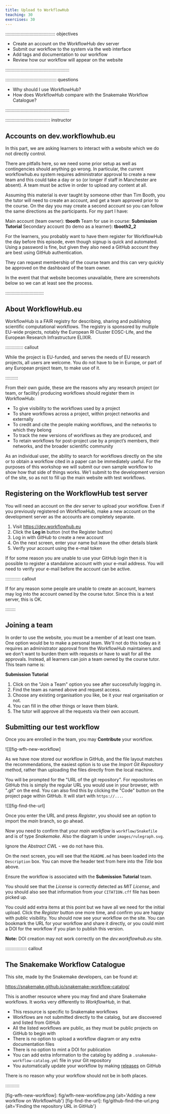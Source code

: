 ```yaml
---
title: Upload to WorkflowHub
teaching: 30
exercises: 30
---
```


::::::::::::::::::::::::::::::::::::::: objectives

- Create an account on the WorkflowHub dev server
- Submit our workflow to the system via the web interface
- Add tags and documentation to our workflow
- Review how our workflow will appear on the website

::::::::::::::::::::::::::::::::::::::::::::::::::

:::::::::::::::::::::::::::::::::::::::: questions

- Why should I use WorkflowHub?
- How does WorkflowHub compare with the Snakemake Workflow Catalogue?

::::::::::::::::::::::::::::::::::::::::::::::::::


::::::::::::::::::::::::::::::::::: instructor

## Accounts on dev.workflowhub.eu

In this part, we are asking learners to interact with a website which we do not directly control.

There are pitfalls here, so we need some prior setup as well as contingencies should anything go
wrong. In particular, the current workflowhub.eu system requires administrator approval to create
a new team and this could take a day or so (or longer if staff in Manchester are absent). A team
must be active in order to upload any content at all.

Assuming this material is ever taught by someone other than Tim Booth, you the tutor will need to
create an account, and get a team approved prior to the course. On the day you may create a second
account so you can follow the same directions as the participants. For my part I have:

Main account (team owner): **tbooth**
Team for use in course: **Submission Tutorial**
Secondary account (to demo as a learner): **tbooth2_2**

For the learners, you probably want to have them register for WorkflowHub the day before this
episode, even though signup is quick and automated. Using a password is fine, but given they
also need a GitHub account they are best using GitHub authentication.

They can request membership of the course team and this can very quickly be approved on the
dashboard of the team owner.

In the event that that website becomes unavailable, there are screenshots below so we can
at least see the process.

::::::::::::::::::::::::::::::

## About WorkflowHub.eu

WorkflowHub is a FAIR registry for describing, sharing and publishing scientific computational
workflows. The registry is sponsored by multiple EU-wide projects, notably the European RI
Cluster EOSC-Life, and the European Research Infrastructure ELIXIR.

:::::::::::::: callout

While the project is EU-funded, and serves the needs of EU research projects, all users are
welcome. You do not have to be in Europe, or part of any European project team, to make use of it.

::::::::::

From their own guide, these are the reasons why any research project (or team, or facility)
producing workflows should register them in WorkflowHub:

* To give visibility to the workflows used by a project
* To share workflows across a project, within project networks and externally
* To credit and cite the people making workflows, and the networks to which they belong
* To track the new versions of workflows as they are produced, and
* To retain workflows for post-project use by a project’s members, their networks, and the
  broader scientific community

As an individual user, the ability to search for workflows directly on the site or to obtain a
workflow cited in a paper can be immediately useful. For the purposes of this workshop we will
submit our own sample workflow to show how that side of things works. We'l submit to the
development version of the site, so as not to fill up the main website with test workflows.

## Registering on the WorkflowHub test server

You will need an account on the *dev* server to upload your workflow. Even if you previously
registered on WorkflowHub, make a new account on the development server as the accounts are
completely separate.

1. Visit https://dev.workflowhub.eu
2. Click the **Log in** button (not the Register button)
3. Log in with *GitHub* to create a new account
4. On the next screen, enter your name but leave the other details blank
5. Verify your account using the e-mail token

If for some reason you are unable to use your GitHub login then it is possible to register a
standalone account with your e-mail address. You will need to verify your e-mail before the
account can be active.

:::::::::::: callout

If for any reason some people are unable to create an account, learners may log into the account
owned by the course tutor. Since this is a test server, this is OK.

::::::::

## Joining a team

In order to use the website, you must be a member of at least one team. One option would be to
make a personal team. We'll not do this today as it requires an administrator approval from the
WorkflowHub maintainers and we don't want to burden them with requests or have to wait for all
the approvals. Instead, all learners can join a team owned by the course tutor. This team name
is:

**Submission Tutorial**

1. Click on the "Join a Team" option you see after successfully logging in.
1. Find the team as named above and request access.
1. Choose any existing organisation you like, be it your real organisation or not.
1. You can fill in the other things or leave them blank.
1. The tutor will approve all the requests via their own account.

## Submitting our test workflow

Once you are enrolled in the team, you may **Contribute** your workflow.

![][fig-wfh-new-workflow]

As we have now stored our workflow in GitHub, and the file layout matches the recommendations,
the easiest option is to use the *Import Git Repository* method, rather than uploading the files
directly from the local machine.

You will be prompted for the "URL of the git repository". For repositories on GitHub this is
simply the regular URL you would use in your browser, with ".git" on the end. You can also find
this by clicking the "Code" button on the project page within GitHub.
It will start with `https://...`.

![][fig-find-the-url]

Once you enter the URL and press *Register*, you should see an option to import the *main* branch,
so go ahead.

Now you need to confirm that your *main workflow* is `workflow/Snakefile` and is of
type *Snakemake*. Also the diagram is under `images/rulegraph.svg`.

Ignore the *Abstract CWL* - we do not have this.

On the next screen, you will see that the `README.md` has been loaded into the `Description` box.
You can move the header text from here into the *Title* box above.

Ensure the workflow is associated with the **Submission Tutorial** team.

You should see that the *License* is correctly detected as *MIT License*, and you should also
see that information from your `CITATION.cff` file has been picked up.

You could add extra items at this point but we have all we need for the initial upload. Click the
*Register* button one more time, and confirm you are happy with public visibility. You should
now see your workflow on the site. You can bookmark the URL for your workflow and share it
directly, or you could mint a DOI for the workflow if you plan to publish this version.

**Note:** DOI creation may not work correctly on the *dev.workflowhub.eu* site.

::::::::::::::::: callout

## The Snakemake Workflow Catalogue

This site, made by the Snakemake developers, can be found at:

https://snakemake.github.io/snakemake-workflow-catalog/

This is another resource where you may find and share Snakemake workflows. It works very
differently to *WorkflowHub*, in that.

* This resource is specific to Snakemake workflows
* Workflows are not submitted directly to the catalog, but are discovered and listed from GitHub
* All the listed workflows are public, as they must be public projects on GitHub to begin with
* There is no option to upload a workflow diagram or any extra documentation files
* There is no option to mint a DOI for publication
* You can add extra information to the catalog by adding a `.snakemake-workflow-catalog.yml` file
  in your Git repository
* You automatically update your workflow by making [releases](
  https://docs.github.com/en/repositories/releasing-projects-on-github/about-releases) on GitHub

There is no reason why your workflow should not be in both places.

:::::::::::

[fig-wfh-new-workflow]: fig/wfh-new-workflow.png {alt='Adding a new workflow on WorkflowHub'}
[fig-find-the-url]: fig/github-find-the-url.png {alt='Finding the repository URL in GitHub'}
